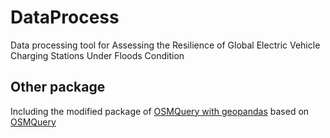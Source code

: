 # DataProcess
 Data processing tool for Assessing the Resilience of Global Electric Vehicle Charging Stations Under Floods Condition

## Other package
 Including the modified package of [OSMQuery with geopandas](https://github.com/LeiterStosszahn/OSMquery_geopandas) based on [OSMQuery](https://github.com/riccardoklinger/OSMquery)